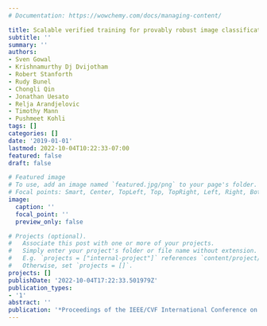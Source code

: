 ```yaml
---
# Documentation: https://wowchemy.com/docs/managing-content/

title: Scalable verified training for provably robust image classification
subtitle: ''
summary: ''
authors:
- Sven Gowal
- Krishnamurthy Dj Dvijotham
- Robert Stanforth
- Rudy Bunel
- Chongli Qin
- Jonathan Uesato
- Relja Arandjelovic
- Timothy Mann
- Pushmeet Kohli
tags: []
categories: []
date: '2019-01-01'
lastmod: 2022-10-04T10:22:33-07:00
featured: false
draft: false

# Featured image
# To use, add an image named `featured.jpg/png` to your page's folder.
# Focal points: Smart, Center, TopLeft, Top, TopRight, Left, Right, BottomLeft, Bottom, BottomRight.
image:
  caption: ''
  focal_point: ''
  preview_only: false

# Projects (optional).
#   Associate this post with one or more of your projects.
#   Simply enter your project's folder or file name without extension.
#   E.g. `projects = ["internal-project"]` references `content/project/deep-learning/index.md`.
#   Otherwise, set `projects = []`.
projects: []
publishDate: '2022-10-04T17:22:33.501979Z'
publication_types:
- '1'
abstract: ''
publication: '*Proceedings of the IEEE/CVF International Conference on Computer Vision*'
---
```

